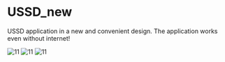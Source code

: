 # USSD_new
USSD application in a new and convenient design. The application works even without internet!

![11](https://user-images.githubusercontent.com/69151373/135080827-0ccc0c99-3fc5-4fa5-afbd-2b7846bbf2c6.png)
![11](https://user-images.githubusercontent.com/69151373/135080827-0ccc0c99-3fc5-4fa5-afbd-2b7846bbf2c6.png)
![11](https://user-images.githubusercontent.com/69151373/135080827-0ccc0c99-3fc5-4fa5-afbd-2b7846bbf2c6.png)

